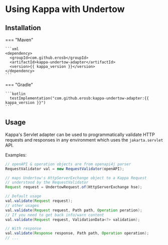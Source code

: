 # Using Kappa with Undertow

## Installation

=== "Maven"

    ```xml
    <dependency>
      <groupId>com.github.erosb</groupId>
      <artifactId>kappa-undertow-adapter</artifactId>
      <version>{{ kappa_version }}</version>
    </dependency>
    ```

=== "Gradle"

    ```kotlin
      testImplementation("com.github.erosb:kappa-undertow-adapter:{{ kappa_version }}")
    ```

## Usage

Kappa's Servlet adapter can be used to programmatically validate HTTP requests and responses
in any environment which uses the `jakarta.servlet` API.

Examples:
```java
// openAPI & operation objects are from openapi4j parser
RequestValidator val = new RequestValidator(openAPI);

// maps Undertow's HttpServerExchange object to a Kappa Request
// understood by the RequestValidator
Request request = UndertowRequest.of(HttpServerExchange hse);

// Default usage
val.validate(Request request);
// other usages
val.validate(Request request, Path path, Operation peration);
// If you need to get back info/warn content
val.validate(Request request, ValidationData<?> validation);

// With response
val.validate(Response response, Path path, Operation operation);
// ...

```

